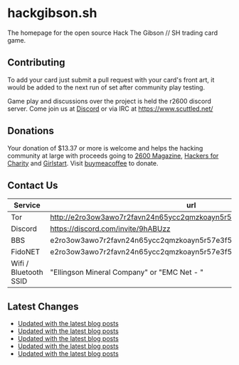 # hackgibson.sh
The homepage for the open source Hack The Gibson // SH trading card game.


## Contributing

To add your card just submit a pull request with your card's front art, it would be added to the next run of set after community play testing.

Game play and discussions over the project is held the r2600 discord server. Come join us at [Discord](https://discord.com/invite/9hABUzz) or via IRC at https://www.scuttled.net/


## Donations

Your donation of $13.37 or more is welcome and helps the hacking community at large with proceeds going to [2600 Magazine](https://2600.com/), [Hackers for Charity](https://hackersforcharity.org) and [Girlstart](https://girlstart.org).  Visit [buymeacoffee](https://www.buymeacoffee.com/hackgibson.sh) to donate.


## Contact Us

Service | url
-|-
Tor | http://e2ro3ow3awo7r2favn24n65ycc2qmzkoayn5r57e3f56nvjwdcgg32ad.onion
Discord | https://discord.com/invite/9hABUzz
BBS | e2ro3ow3awo7r2favn24n65ycc2qmzkoayn5r57e3f56nvjwdcgg32ad.onion:23
FidoNET | e2ro3ow3awo7r2favn24n65ycc2qmzkoayn5r57e3f56nvjwdcgg32ad.onion:24554
Wifi / Bluetooth SSID | "Ellingson Mineral Company" or "EMC Net - <fidonet address>"

## Latest Changes
<!-- BLOG-POST-LIST:START -->
- [Updated with the latest blog posts](https://github.com/DFW2600/hackgibson.sh/commit/1af778ea762404b1944a2da8f0cb36e044e69304)
- [Updated with the latest blog posts](https://github.com/DFW2600/hackgibson.sh/commit/2c197d3c4794f61edf4152f28f0ccd7ec58083c8)
- [Updated with the latest blog posts](https://github.com/DFW2600/hackgibson.sh/commit/fa87b5f6ad353a1ad77f1e69f2918c40ff8332dd)
- [Updated with the latest blog posts](https://github.com/DFW2600/hackgibson.sh/commit/49d793bd478d96088ad3e278e1e75f1820b0b3c9)
- [Updated with the latest blog posts](https://github.com/DFW2600/hackgibson.sh/commit/7c07236aab71e6eb95c9ca2751e904f8bee5abd6)
<!-- BLOG-POST-LIST:END -->
